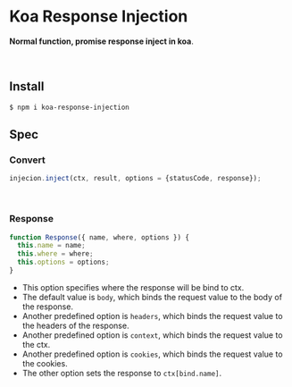 # Koa Response Injection

**Normal function, promise response inject in koa**.

​    

## Install

```shell
$ npm i koa-response-injection
```

## Spec

### Convert

```js
injecion.inject(ctx, result, options = {statusCode, response});
```

​        

### Response

```js
function Response({ name, where, options }) {
  this.name = name;
  this.where = where;
  this.options = options;
}
```

- This option specifies where the response will be bind to ctx.
- The default value is `body`, which binds the request value to the body of the response.
- Another predefined option is `headers`, which binds the request value to the headers of the response.
-  Another predefined option is `context`, which binds the request value to the ctx.
-  Another predefined option is `cookies`, which binds the request value to the cookies.
- The other option sets the response to `ctx[bind.name]`.

​    

